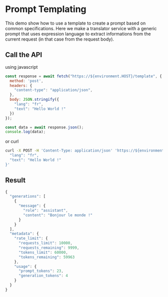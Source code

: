 # Prompt Templating

This demo show how to use a template to create a prompt based on common specifications. Here we make a translator service with a generic prompt that uses expression language to extract informations from the current request (in that case from the request body).


## Call the API

using javascript 

```js
const response = await fetch("https://${environment.HOST}/template", {
  method: 'post',
  headers: {
    "content-type": "application/json",
  },
  body: JSON.stringify({
    "lang": "fr",
    "text": "Hello World !"
  })
});

const data = await response.json();
console.log(data);
```

or curl

```sh
curl -X POST -H 'Content-Type: application/json' 'https://${environment.HOST}/template' -d '{
  "lang": "fr",
  "text": "Hello World !"
}'
```

## Result

```js
{
  "generations": [
    {
      "message": {
        "role": "assistant",
        "content": "Bonjour le monde !"
      }
    }
  ],
  "metadata": {
    "rate_limit": {
      "requests_limit": 10000,
      "requests_remaining": 9999,
      "tokens_limit": 60000,
      "tokens_remaining": 59963
    },
    "usage": {
      "prompt_tokens": 23,
      "generation_tokens": 4
    }
  }
}
```
